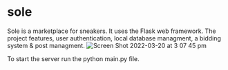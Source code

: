 # sole

Sole is a marketplace for sneakers. It uses the Flask web framework. The project features, user authentication, local database managment, a bidding system & post managment.
![Screen Shot 2022-03-20 at 3 07 45 pm](https://user-images.githubusercontent.com/50582217/159149077-d5ca90e5-123a-44ee-8127-34bfea6703a6.png)

To start the server run the python main.py file.
